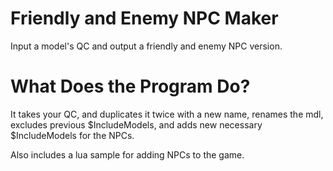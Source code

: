 # Friendly and Enemy NPC Maker
Input a model's QC and output a friendly and enemy NPC version.

# What Does the Program Do?
It takes your QC, and duplicates it twice with a new name, renames the mdl, excludes previous $IncludeModels, and adds new necessary $IncludeModels for the NPCs.

Also includes a lua sample for adding NPCs to the game.
